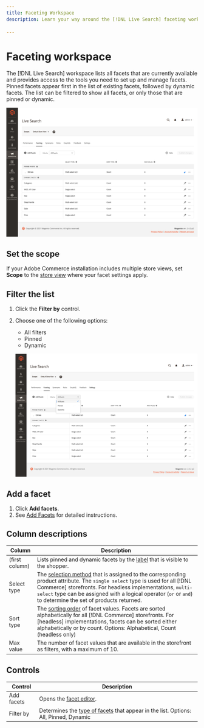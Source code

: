 ```yaml
---
title: Faceting Workspace
description: Learn your way around the [!DNL Live Search] faceting workspace.

---
```

# Faceting workspace

The [!DNL Live Search] workspace lists all facets that are currently available and provides access to the tools you need to set up and manage facets. Pinned facets appear first in the list of existing facets, followed by dynamic facets. The list can be filtered to show all facets, or only those that are pinned or dynamic.

![Faceting workspace](assets/faceting-workspace.png?lang=en)

## Set the scope

If your Adobe Commerce installation includes multiple store views, set **Scope** to the [store view](https://docs.magento.com/user-guide/configuration/scope.html) where your facet settings apply.

## Filter the list

1. Click the **Filter by** control.
1. Choose one of the following options:

   * All filters
   * Pinned
   * Dynamic

   ![Faceting workspace](assets/facets-filter-by.png?lang=en)

## Add a facet

1. Click **Add facets**. 
1. See [Add Facets](facets-add.html) for detailed instructions.

## Column descriptions

| Column | Description |
|--- |--- |
| (first column) | Lists pinned and dynamic facets by the [label](facets-type.html) that is visible to the shopper. |
| Select type | The [selection method](facets-type.html) that is assigned to the corresponding product attribute. The `single select` type is used for all [!DNL Commerce] storefronts. For headless implementations, `multi-select` type can be assigned with a logical operator (`or` or `and`) to determine the set of products returned. |
| Sort type | The [sorting order](facets-type.html) of facet values. Facets are sorted alphabetically for all [!DNL Commerce] storefronts. For [headless] implementations, facets can be sorted either alphabetically or by count. Options: Alphabetical, Count (headless only) |
| Max value | The number of facet values that are available in the storefront as filters, with a maximum of 10. |

## Controls

| Control | Description |
|--- |--- |
| Add facets| Opens the [facet editor](facets-add.html). |
| Filter by | Determines the [type of facets](facets-type.html) that appear in the list. Options: All, Pinned, Dynamic |
